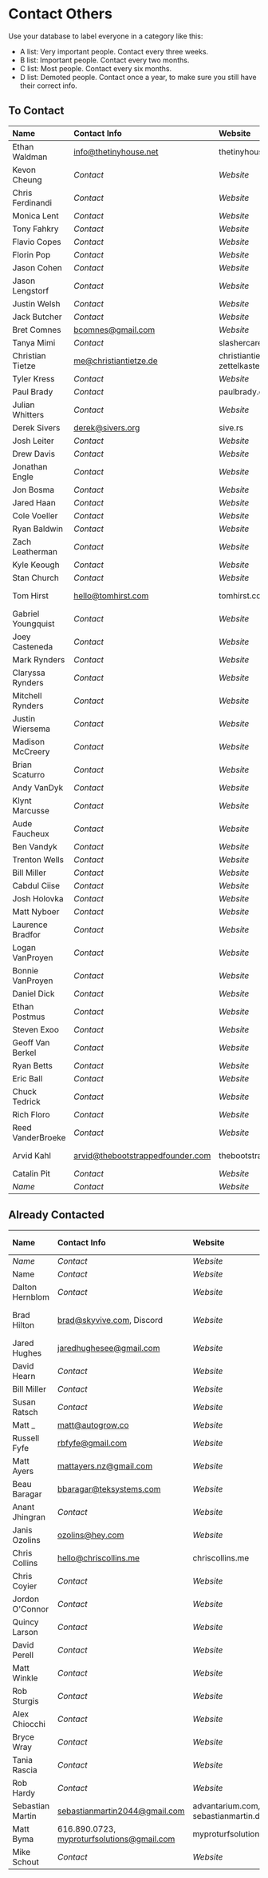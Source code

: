 # Contact Others

Use your database to label everyone in a category like this:

- A list: Very important people. Contact every three weeks.
- B list: Important people. Contact every two months.
- C list: Most people. Contact every six months.
- D list: Demoted people. Contact once a year, to make sure you still have their correct info.

## To Contact

| Name | Contact Info | Website | Location | List |
| :-- | :-- | :-- | :-- | :-- |
| Ethan Waldman | info@thetinyhouse.net | thetinyhouse.net |  | _List_ |
| Kevon Cheung | _Contact_ | _Website_ | _Location_ | _List_ |
| Chris Ferdinandi | _Contact_ | _Website_ | _Location_ | _List_ |
| Monica Lent | _Contact_ | _Website_ | _Location_ | _List_ |
| Tony Fahkry | _Contact_ | _Website_ | _Location_ | _List_ |
| Flavio Copes | _Contact_ | _Website_ | _Location_ | _List_ |
| Florin Pop | _Contact_ | _Website_ | _Location_ | _List_ |
| Jason Cohen | _Contact_ | _Website_ | _Location_ | _List_ |
| Jason Lengstorf | _Contact_ | _Website_ | _Location_ | _List_ |
| Justin Welsh | _Contact_ | _Website_ | _Location_ | _List_ |
| Jack Butcher | _Contact_ | _Website_ | _Location_ | _List_ |
| Bret Comnes | bcomnes@gmail.com | _Website_ | _Location_ | _List_ |
| Tanya Mimi | _Contact_ | slashercareer.com |  | _List_ |
| Christian Tietze | me@christiantietze.de | christiantietze.de, zettelkasten.de | _Location_ | _List_ |
| Tyler Kress | _Contact_ | _Website_ | _Location_ | _List_ |
| Paul Brady | _Contact_ | paulbrady.dev | _Location_ | _List_ |
| Julian Whitters | _Contact_ | _Website_ | Wyoming, Michigan | _List_ |
| Derek Sivers | derek@sivers.org | sive.rs | _Location_ | _List_ |
| Josh Leiter | _Contact_ | _Website_ | _Location_ | _List_ |
| Drew Davis | _Contact_ | _Website_ | _Location_ | _List_ |
| Jonathan Engle | _Contact_ | _Website_ | _Location_ | _List_ |
| Jon Bosma | _Contact_ | _Website_ | _Location_ | _List_ |
| Jared Haan | _Contact_ | _Website_ | _Location_ | _List_ |
| Cole Voeller | _Contact_ | _Website_ | _Location_ | _List_ |
| Ryan Baldwin | _Contact_ | _Website_ | _Location_ | _List_ |
| Zach Leatherman | _Contact_ | _Website_ | _Location_ | _List_ |
| Kyle Keough | _Contact_ | _Website_ | _Location_ | _List_ |
| Stan Church | _Contact_ | _Website_ | _Location_ | _List_ |
| Tom Hirst | hello@tomhirst.com | tomhirst.com | Wakefield, UK | _List_ |
| Gabriel Youngquist | _Contact_ | _Website_ | _Location_ | _List_ |
| Joey Casteneda | _Contact_ | _Website_ | _Location_ | _List_ |
| Mark Rynders | _Contact_ | _Website_ | _Location_ | _List_ |
| Claryssa Rynders | _Contact_ | _Website_ | _Location_ | _List_ |
| Mitchell Rynders | _Contact_ | _Website_ | _Location_ | _List_ |
| Justin Wiersema | _Contact_ | _Website_ | _Location_ | _List_ |
| Madison McCreery | _Contact_ | _Website_ | _Location_ | _List_ |
| Brian Scaturro | _Contact_ | _Website_ | _Location_ | _List_ |
| Andy VanDyk | _Contact_ | _Website_ | _Location_ | _List_ |
| Klynt Marcusse | _Contact_ | _Website_ | _Location_ | _List_ |
| Aude Faucheux | _Contact_ | _Website_ | _Location_ | _List_ |
| Ben Vandyk | _Contact_ | _Website_ | _Location_ | _List_ |
| Trenton Wells | _Contact_ | _Website_ | _Location_ | _List_ |
| Bill Miller | _Contact_ | _Website_ | _Location_ | _List_ |
| Cabdul Ciise | _Contact_ | _Website_ | _Location_ | _List_ |
| Josh Holovka | _Contact_ | _Website_ | _Location_ | _List_ |
| Matt Nyboer | _Contact_ | _Website_ | _Location_ | _List_ |
| Laurence Bradfor | _Contact_ | _Website_ | _Location_ | _List_ |
| Logan VanProyen | _Contact_ | _Website_ | _Location_ | _List_ |
| Bonnie VanProyen | _Contact_ | _Website_ | _Location_ | _List_ |
| Daniel Dick | _Contact_ | _Website_ | _Location_ | _List_ |
| Ethan Postmus | _Contact_ | _Website_ | _Location_ | _List_ |
| Steven Exoo | _Contact_ | _Website_ | _Location_ | _List_ |
| Geoff Van Berkel | _Contact_ | _Website_ | _Location_ | _List_ |
| Ryan Betts | _Contact_ | _Website_ | _Location_ | _List_ |
| Eric Ball | _Contact_ | _Website_ | _Location_ | _List_ |
| Chuck Tedrick | _Contact_ | _Website_ | _Location_ | _List_ |
| Rich Floro | _Contact_ | _Website_ | _Location_ | _List_ |
| Reed VanderBroeke | _Contact_ | _Website_ | _Location_ | _List_ |
| Arvid Kahl | arvid@thebootstrappedfounder.com | thebootstrappedfounder.com | Düsseldorf, Germany | _List_ |
| Catalin Pit | _Contact_ | _Website_ | _Location_ | _List_ |
| _Name_ | _Contact_ | _Website_ | _Location_ | _List_ |

## Already Contacted

| Name | Contact Info | Website | Location | Last Contacted |
| :-- | :-- | :-- | :-- | --: |
| _Name_ | _Contact_ | _Website_ | _Location_ | _Date_ |
| Name | _Contact_ | _Website_ | _Location_ | _Date_ |
| Dalton Hernblom | _Contact_ | _Website_ | _Location_ | _Date_ |
| Brad Hilton | brad@skyvive.com, Discord | _Website_ | Salt Lake City, Utah | _Date_ |
| Jared Hughes | jaredhughesee@gmail.com | _Website_ | _Location_ | _Date_ |
| David Hearn | _Contact_ | _Website_ | _Location_ | _Date_ |
| Bill Miller | _Contact_ | _Website_ | _Location_ | _Date_ |
| Susan Ratsch | _Contact_ | _Website_ | _Location_ | _Date_ |
| Matt \_ | matt@autogrow.co | _Website_ | _Location_ | _Date_ |
| Russell Fyfe | rbfyfe@gmail.com | _Website_ | _Location_ | _Date_ |
| Matt Ayers | mattayers.nz@gmail.com | _Website_ | _Location_ | _Date_ |
| Beau Baragar | bbaragar@teksystems.com | _Website_ | _Location_ | _Date_ |
| Anant Jhingran | _Contact_ | _Website_ | _Location_ | _Date_ |
| Janis Ozolins | ozolins@hey.com | _Website_ | _Location_ | _Date_ |
| Chris Collins | hello@chriscollins.me | chriscollins.me | _Location_ | 2021-02-08 |
| Chris Coyier | _Contact_ | _Website_ | _Location_ | _Date_ |
| Jordon O'Connor | _Contact_ | _Website_ | _Location_ | _Date_ |
| Quincy Larson | _Contact_ | _Website_ | _Location_ | _Date_ |
| David Perell | _Contact_ | _Website_ | _Location_ | _Date_ |
| Matt Winkle | _Contact_ | _Website_ | _Location_ | _Date_ |
| Rob Sturgis | _Contact_ | _Website_ | _Location_ | _Date_ |
| Alex Chiocchi | _Contact_ | _Website_ | _Location_ | _Date_ |
| Bryce Wray | _Contact_ | _Website_ | _Location_ | _Date_ |
| Tania Rascia | _Contact_ | _Website_ | _Location_ | _Date_ |
| Rob Hardy | _Contact_ | _Website_ | _Location_ | _Date_ |
| Sebastian Martin | sebastianmartin2044@gmail.com | advantarium.com, sebastianmartin.dev | Munich, Germany | 2021-02-23 |
| Matt Byma | 616.890.0723, myproturfsolutions@gmail.com | myproturfsolutions.com | Walker, Michigan | 2021-02-23 |
| Mike Schout | _Contact_ | _Website_ | Zeeland, MI | 2021-02-26 |
